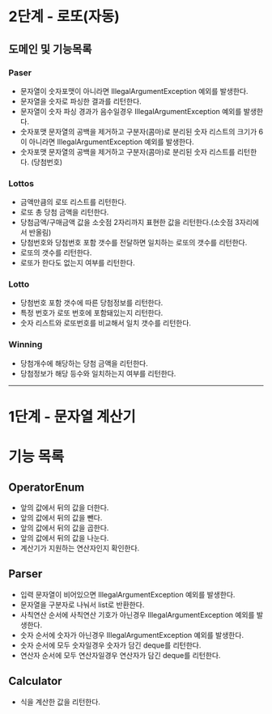 # 2단계 - 로또(자동)

## 도메인 및 기능목록

### Paser
- 문자열이 숫자포맷이 아니라면 IllegalArgumentException 예외를 발생한다.
- 문자열을 숫자로 파싱한 결과를 리턴한다.
- 문자열이 숫자 파싱 경과가 음수일경우 IllegalArgumentException 예외를 발생한다.
- 숫자포맷 문자열의 공백을 제거하고 구분자(콤마)로 분리된 숫자 리스트의 크기가 6이 아니라면 IllegalArgumentException 예외를 발생한다.
- 숫자포맷 문자열의 공백을 제거하고 구분자(콤마)로 분리된 숫자 리스트를 리턴한다. (당첨번호)

### Lottos
- 금액만큼의 로또 리스트를 리턴한다.
- 로또 총 당첨 금액을 리턴한다.
- 당첨금액/구매금액 값을 소숫점 2자리까지 표현한 값을 리턴한다.(소숫점 3자리에서 반올림)
- 당첨번호와 당첨번호 포함 갯수를 전달하면 일치하는 로또의 갯수를 리턴한다.
- 로또의 갯수를 리턴한다.
- 로또가 한다도 없는지 여부를 리턴한다.

### Lotto
- 당첨번호 포함 갯수에 따른 당첨정보를 리턴한다.
- 특정 번호가 로또 번호에 포함돼있는지 리턴한다.
- 숫자 리스트와 로또번호를 비교해서 일치 갯수를 리턴한다.

### Winning
- 당첨개수에 해당하는 당첨 금액을 리턴한다.
- 당첨정보가 해당 등수와 일치하는지 여부를 리턴한다.

---------

# 1단계 - 문자열 계산기

# 기능 목록
## OperatorEnum
- 앞의 값에서 뒤의 값을 더한다.
- 앞의 값에서 뒤의 값을 뺀다.
- 앞의 값에서 뒤의 값을 곱한다.
- 앞의 값에서 뒤의 값을 나눈다.
- 계산기가 지원하는 연산자인지 확인한다.

## Parser
- 입력 문자열이 비어있으면 IllegalArgumentException 예외를 발생한다.
- 문자열을 구분자로 나눠서 list로 반환한다.
- 사칙연산 순서에 사칙연산 기호가 아닌경우 IllegalArgumentException 예외를 발생한다.
- 숫자 순서에 숫자가 아닌경우 IllegalArgumentException 예외를 발생한다.
- 숫자 순서에 모두 숫자일경우 숫자가 담긴 deque를 리턴한다.
- 연산자 순서에 모두 연산자일경우 연산자가 담긴 deque를 리턴한다.

## Calculator
- 식을 계산한 값을 리턴한다.